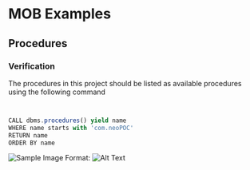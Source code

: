 # MOB Examples

## Procedures


### Verification
The procedures in this project should be listed
as available procedures using the following command

```javascript 1.5


CALL dbms.procedures() yield name
WHERE name starts with 'com.neoPOC' 
RETURN name
ORDER BY name
```


![Sample Image](../../../images/sample.png)
Format: ![Alt Text](url)